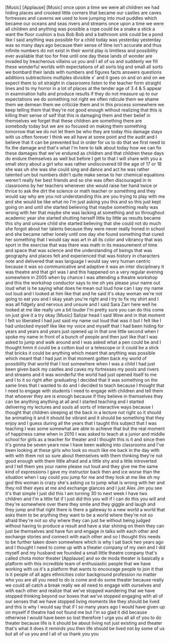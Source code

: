 
[Music]
[Applause]
[Music]
once upon a time we were all children we
had hiding places and crooked little
corners that became our castles are
caves fortresses and caverns we used to
love jumping into mud puddles which
became our oceans and seas rivers and
streams once upon a time we were all
children and anything was possible a
rope could be a snake a stick a want the
floor cushion a bus Bob Bob and a
bathroom sink could be a pond like I
said anything was possible for a child
today was yesterday yesterday was so
many days ago because their sense of
time isn&#39;t accurate and thus infinite
numbers do not exist in their world play
is limitless and possibility ever
available that too for free until one
day these lands of wonder are invaded by
treacherous villains us you and I all of
us and suddenly we fill these wonderful
worlds with expectations of all sorts
big and small all sorts we bombard their
lands with numbers and figures facts
answers questions additions subtractions
multiples divisible x&#39; and it goes on
and on and on we expect them to sit
straight in classrooms listen to the
teacher form straight lines and to my
horror in a lot of places at the tender
age of 3 4 &amp; 5 appear in examination
halls and produce results if they do not
measure up to our expectations we do
something not right
we often ridicule them we shame them
we demean them we criticize them and in
this process somewhere we keep telling
them that they&#39;re not good enough
without realizing that this is killing
their sense of self that this is
damaging them and their belief in
themselves we forget that these children
are something there are somebody today
but we are so focused on making them
something tomorrow that we do not let
them be who they are today
this damage stays with us often forever
I think we all have at some point and
the audit and I believe that it can be
prevented but in order for us to do that
we first need to fix the damage and
that&#39;s what I&#39;m here to talk about today
how we can fix these damages that we&#39;ve
endured as children and that children
these days do endure themselves as well
but before I get to that I will share
with you a small story about a girl who
was rather undiscovered till the age of
17 or 18 she was uh she was she could
sing and dance and act he was rather
talented um but numbers didn&#39;t quite
make sense to her chemical equations
weren&#39;t really her best friends and so
she was often discouraged in in
classrooms by her teachers whenever she
would raise her hand twice or thrice to
ask the dirt the science or math teacher
or something and they would say why are
you not understanding this are you
trying to play with me and she would be
like what no I&#39;m just asking you this
and so this just kept going on and until
she started believing that maybe
something really was wrong with her that
maybe she was lacking at something and
so throughout academic year she started
shutting herself little by little
as results became this shy and unsure
child she started believing that she
could not do much she forgot about her
talents because they were never really
honed in school and she became rather
lonely until one day she found something
that cured her something that I would
say was art in all its color and
vibrancy that was sport in the exercise
that was there was math in its
measurement of time and space that was
science and the understanding of beings
that was geography and places felt and
experienced that was history in
characters note and delivered that was
language I would say very human centric
because it was so communicative and
adaptive it was an inter disciplinary
it was theatre and that girl was I and
this happened on a very regular evening
somewhere in 2005 when by chance I was
attending a theatre workshop and this
the workshop conductor says to me oh yes
please your name out loud what is he
saying what does he mean out loud how
can I say my name out loud and I looked
at him like that and he said it&#39;s okay
woman we&#39;re not going to eat you and I
okay yeah you&#39;re right and I try to fix
my shirt and I was all fidgety and
nervous and unsure and I said Sara Zarr
here well he looked at me like really um
a bit louder I&#39;m pretty sure you can do
this come on just give it a try okay
[Music]
Salizar head I said Wow and in that
moment I felt so liberated I had just
said my name out loud that was it
but I felt like I had unlocked myself
like like my voice and myself that I had
been hiding for years and years and
years just opened up in that one little
second when I spoke my name in front of
a bunch of people and then just like
that I was asked to jump and walk around
and I was asked what a pen could be and
I thought hmm it could be a cotton bud
or a telescope or it could be a stick
that bricks it could be anything which
meant that anything was possible which
meant that I had just in that moment
gotten back my world of possibility that
world that I lost somewhere
when I was a child I had just been given
back my castles and caves my fortresses
my pools and rivers and streams and it
was wonderful the world had just opened
itself to me and I to it so right after
graduating I decided that it was
something on the same lines that I
wanted to do and I decided to teach
because I thought that I need to engage
with students I need to engage with
children and tell them that whoever they
are is enough because if they believe in
themselves they can be anything anything
at all and I started teaching and I
started delivering my lectures and souls
all sorts of interactive ways because I
thought that children sleeping at the
back in a lecture not right so it should
be animating it and it should be vibrant
and it should be something that they
enjoy and I guess during all the years
that I taught this subject that I was
teaching I was some somewhat are able to
achieve that but the real moment of
happiness came when in 2010 I was asked
to teach at a junior and middle school
for girls as a teacher for theater and I
thought this is it and since then
it&#39;s gonna be seven years now I have
been walking into classrooms and I&#39;ve
been looking at these girls who look so
much like me back in the day with with
with them not so sure about themselves
with them thinking they&#39;re not good
enough with them little afraid and a
little shy and a little introverted and
I tell them yes your name please
out loud and they give me the same kind
of expressions I gave my instructor back
then and ice worse than the situation
when I say could you jump for me and
they look at me like oh my god this
woman is crazy she&#39;s asking us to jump
what is wrong with her and they roll
their eyes at me and exchange glances
and I just Alex Jim you see it&#39;s that
simple I just did this I am turning 30
to next week I have two children and I&#39;m
a little fat if I just did this you will
if I can do this you will and they&#39;re
somewhere over there they smile and they
giggle and laugh and they jump and that
right there is there a gateway to a new
world a world that asks them to be
anything they want to be a world where
they&#39;re not so afraid they&#39;re not so shy
where they can just be without being
judged without having to produce a
result and have a star shining on them
they can just be themselves and have fun
and engage in talks with each other and
exchange stories and connect with each
other and so I thought this needs to be
further taken down somewhere which is
why I sat back two years ago and I
thought I need to come up with a theater
company of my own and I did myself and
my husband we founded a small little
theatre company that&#39;s called chota
motor theater
[Applause]
and so de moda theater is basically a
platform with this incredible team of
enthusiastic people that we have working
with us it&#39;s a platform that wants to
encourage people to join it that is it
people of all ages ethnicities color
background profession no matter who you
are all you need to do is come and do
some theater because really we could all
catch a break really we all need to
engage with ourselves and with each
other and realize that we&#39;ve stopped
wandering that we have stopped thinking
beyond our boxes that we&#39;ve stopped
engaging with all of our senses that we
have stopped living moments like they
should be lived and this is why I would
say that if I so many years ago I would
have given up on myself if theatre had
not found me but I&#39;m so glad it did
because otherwise I would have been so
lost therefore I urge you all all of you
to do theater because life is it should
be about living not just existing and
theater that&#39;s what it does it reminds
you then life should be lived not by
some of us but all of us you and I all
of us thank you
you

